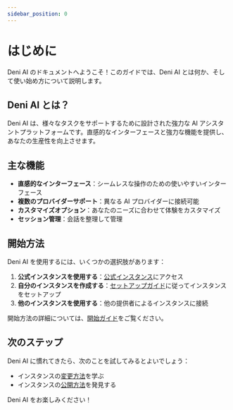 ```yaml
---
sidebar_position: 0
---
```


# はじめに

Deni AI のドキュメントへようこそ！このガイドでは、Deni AI とは何か、そして使い始め方について説明します。

## Deni AI とは？

Deni AI は、様々なタスクをサポートするために設計された強力な AI アシスタントプラットフォームです。直感的なインターフェースと強力な機能を提供し、あなたの生産性を向上させます。

## 主な機能

- **直感的なインターフェース**：シームレスな操作のための使いやすいインターフェース
- **複数のプロバイダーサポート**：異なる AI プロバイダーに接続可能
- **カスタマイズオプション**：あなたのニーズに合わせて体験をカスタマイズ
- **セッション管理**：会話を整理して管理

## 開始方法

Deni AI を使用するには、いくつかの選択肢があります：

1. **公式インスタンスを使用する**：[公式インスタンス](https://deniai.app/)にアクセス
2. **自分のインスタンスを作成する**：[セットアップガイド](/ja/setup-guide/create-a-instance)に従ってインスタンスをセットアップ
3. **他のインスタンスを使用する**：他の提供者によるインスタンスに接続

開始方法の詳細については、[開始ガイド](/ja/getting-started)をご覧ください。

## 次のステップ

Deni AI に慣れてきたら、次のことを試してみるとよいでしょう：

- インスタンスの[変更方法](/ja/setup-guide/modification)を学ぶ
- インスタンスの[公開方法](/ja/setup-guide/publish)を発見する

Deni AI をお楽しみください！